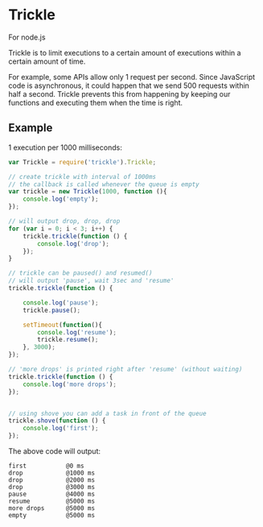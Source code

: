 Trickle
=======

For node.js

Trickle is to limit executions to a certain amount of executions within
a certain amount of time. 

For example, some APIs allow only 1 request per second. Since JavaScript
code is asynchronous, it could happen that we send 500 requests within
half a second. Trickle prevents this from happening by keeping our
functions and executing them when the time is right.

Example
-------

1 execution per 1000 milliseconds:

```javascript
var Trickle = require('trickle').Trickle;

// create trickle with interval of 1000ms
// the callback is called whenever the queue is empty
var trickle = new Trickle(1000, function (){
	console.log('empty');
});

// will output drop, drop, drop
for (var i = 0; i < 3; i++) {
	trickle.trickle(function () {
		console.log('drop');
	});
}

// trickle can be paused() and resumed()
// will output 'pause', wait 3sec and 'resume'
trickle.trickle(function () {

	console.log('pause');
	trickle.pause();

	setTimeout(function(){
		console.log('resume');
		trickle.resume();
	}, 3000);
});

// 'more drops' is printed right after 'resume' (without waiting)
trickle.trickle(function () {
	console.log('more drops');
});


// using shove you can add a task in front of the queue
trickle.shove(function () {
	console.log('first');
});

```

The above code will output: 

```
first			@0 ms
drop			@1000 ms
drop			@2000 ms
drop			@3000 ms
pause			@4000 ms
resume			@5000 ms
more drops		@5000 ms
empty			@5000 ms

```

